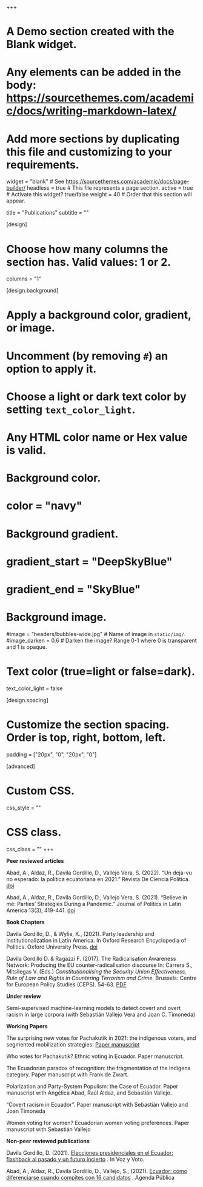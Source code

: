 +++
# A Demo section created with the Blank widget.
# Any elements can be added in the body: https://sourcethemes.com/academic/docs/writing-markdown-latex/
# Add more sections by duplicating this file and customizing to your requirements.

widget = "blank"  # See https://sourcethemes.com/academic/docs/page-builder/
headless = true  # This file represents a page section.
active = true  # Activate this widget? true/false
weight = 40  # Order that this section will appear.

title = "Publications"
subtitle = ""


[design]
  # Choose how many columns the section has. Valid values: 1 or 2.
  columns = "1"

[design.background]
  # Apply a background color, gradient, or image.
  #   Uncomment (by removing `#`) an option to apply it.
  #   Choose a light or dark text color by setting `text_color_light`.
  #   Any HTML color name or Hex value is valid.

  # Background color.
  # color = "navy"
  
  # Background gradient.
  # gradient_start = "DeepSkyBlue"
  # gradient_end = "SkyBlue"
  
  # Background image.
  #image = "headers/bubbles-wide.jpg"  # Name of image in `static/img/`.
  #image_darken = 0.6  # Darken the image? Range 0-1 where 0 is transparent and 1 is opaque.

  # Text color (true=light or false=dark).
  text_color_light = false

[design.spacing]
  # Customize the section spacing. Order is top, right, bottom, left.
  padding = ["20px", "0", "20px", "0"]

[advanced]
 # Custom CSS. 
 css_style = ""
 
 # CSS class.
 css_class = ""
+++

**Peer reviewed articles**

Abad, A., Aldaz, R., Davila Gordillo, D., Vallejo Vera, S. (2022). “Un deja-vu no esperado: la política ecuatoriana en 2021.” Revista De Ciencia Política. [doi](http://dx.doi.org/10.4067/s0718-090x2022005000112) 

Abad, A., Aldaz, R., Davila Gordillo, D., Vallejo Vera, S. (2021). “Believe in me: Parties’ Strategies During a Pandemic.” Journal of Politics in Latin America 13(3), 419-441. [doi](https://doi.org/10.1177/1866802X211058742) 

**Book Chapters**

Davila Gordillo, D., & Wylie, K., (2021). Party leadership and institutionalization in Latin America. In Oxford Research Encyclopedia of Politics. Oxford University Press. [doi](https://doi.org/10.1093/acrefore/9780190228637.013.1667)

Davila Gordillo D. & Ragazzi F. (2017). The Radicalisation Awareness Network: Producing the EU counter-radicalisation discourse In: Carrera S., Mitsilegas V. (Eds.) <em>Constitutionalising the Security Union Effectiveness, Rule of Law and Rights in Countering Terrorism and Crime.</em> Brussels: Centre for European Policy Studies (CEPS). 54-63.
[PDF](http://arxiv.org/pdf/1512.04133v1)

**Under review**

Semi-supervised machine-learning models to detect covert and overt racism in large corpora (with Sebastián Vallejo Vera and Joan C. Timoneda)

**Working Papers**

The surprising new votes for Pachakutik in 2021: the indigenous voters, and segmented mobilization strategies. [Paper manuscript](https://www.ucis.pitt.edu/clas/content/charlemos) 

Who votes for Pachakutik? Ethnic voting in Ecuador. Paper manuscript.

The Ecuadorian paradox of recognition: the fragmentation of the indígena category. Paper manuscript with Frank de Zwart.

Polarization and Party-System Populism: the Case of Ecuador. Paper manuscript with Angélica Abad, Raúl Aldaz, and Sebastián Vallejo.

“Covert racism in Ecuador”. Paper manuscript with Sebastián Vallejo and Joan Timoneda

Women voting for women? Ecuadorian women voting preferences. Paper manuscript with Sebastián Vallejo

**Non-peer reviewed publications**

Davila Gordillo, D. (2021). [Elecciones presidenciales en el Ecuador: flashback al pasado y un futuro incierto](https://www.vozyvoto.com.mx/Leer/314Flashback-al-pasado-y-futuro-incierto) . In Voz y Voto. 

Abad, A., Aldaz, R., Davila Gordillo, D., Vallejo, S., (2021). [Ecuador: cómo diferenciarse cuando compites con 16 candidatos](https://agendapublica.es/ecuador-como-diferenciarse-cuando-compites-con-16-candidatos/) . Agenda Pública 


